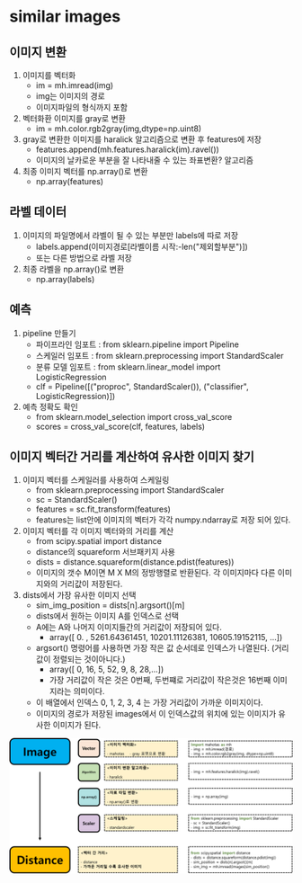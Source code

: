 # similar images 

## 이미지 변환
1. 이미지를 벡터화
	- im = mh.imread(img)
	- img는 이미지의 경로
	- 이미지파일의 형식까지 포함
2. 벡터화환 이미지를 gray로 변환 
	- im = mh.color.rgb2gray(img,dtype=np.uint8)
3. gray로 변환한 이미지를 haralick 알고리즘으로 변환 후 features에 저장
	- features.append(mh.features.haralick(im).ravel())
	- 이미지의 날카로운 부분을 잘 나타내줄 수 있는 좌표변환? 알고리즘
4. 최종 이미지 벡터를 np.array()로 변환
	- np.array(features)
	
## 라벨 데이터
1. 이미지의 파일명에서 라벨이 될 수 있는 부분만 labels에 따로 저장
	- labels.append(이미지경로[라벨이름 시작:-len("제외할부분")])
	- 또는 다른 방법으로 라벨 저장
2. 최종 라벨을 np.array()로 변환
	- np.array(labels)
	
## 예측
1. pipeline 만들기
	- 파이프라인 임포트 : from sklearn.pipeline import Pipeline
	- 스케일러 임포트 : from sklearn.preprocessing import StandardScaler
	- 분류 모델 임포트 : from sklearn.linear_model import LogisticRegression
	- clf = Pipeline([("proproc", StandardScaler()), ("classifier", LogisticRegression)])
2. 예측 정확도 확인
	- from sklearn.model_selection import cross_val_score
	- scores = cross_val_score(clf, features, labels)

## 이미지 벡터간 거리를 계산하여 유사한 이미지 찾기
1. 이미지 벡터를 스케일러를 사용하여 스케일링 
	- from sklearn.preprocessing import StandardScaler
	- sc = StandardScaler()
	- features = sc.fit_transform(features)
	- features는 list안에 이미지의 벡터가 각각 numpy.ndarray로 저장 되어 있다.
2. 이미지 벡터를 각 이미지 벡터와의 거리를 계산
	- from scipy.spatial import distance
	- distance의 squareform 서브패키지 사용
	- dists = distance.squareform(distance.pdist(features))
	- 이미지의 갯수 M이면 M X M의 정방행렬로 반환된다. 각 이미지마다 다른 이미지와의 거리값이 저장된다.
3. dists에서 가장 유사한 이미지 선택
	- sim_img_position = dists[n].argsort()[m]
	- dists에서 원하는 이미지 A를 인덱스로 선택
	- A에는 A와 나머지 이미지들간의 거리값이 저장되어 있다. 
		- array([    0.        ,  5261.64361451, 10201.11126381, 10605.19152115, ...])
	- argsort() 명령어를 사용하면 가장 작은 값 순서데로 인덱스가 나열된다. (거리값이 정렬되는 것이아니다.)
		- array([ 0, 16,  5, 52,  9,  8, 28,...])
		- 가장 거리값이 작은 것은 0번째, 두번쨰로 거리값이 작은것은 16번째 이미지라는 의미이다.
	- 이 배열에서 인덱스 0, 1, 2, 3, 4 는 가장 거리값이 가까운 이미지이다.
	- 이미지의 경로가 저장된 images에서 이 인덱스값의 위치에 있는 이미지가 유사한 이미지가 된다.

![sim_img_process.png](./images/sim_img_process.png)









